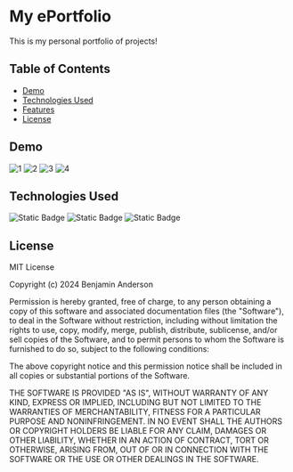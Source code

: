 # My ePortfolio

This is my personal portfolio of projects!

## Table of Contents

- [Demo](#demo)
- [Technologies Used](#technologies-used)
- [Features](#features)
- [License](#license)

## Demo
![1](https://github.com/Selvawen/ePortfolio-2023/assets/111338548/96e87dcf-8210-4494-9025-4687763bbe83)
![2](https://github.com/Selvawen/ePortfolio-2023/assets/111338548/4c727695-50c2-4e8c-8b4e-a0ed19b9e81f)
![3](https://github.com/Selvawen/ePortfolio-2023/assets/111338548/db1bf8c2-71da-4fbb-9fe9-a86249cebc23)
![4](https://github.com/Selvawen/ePortfolio-2023/assets/111338548/425c436c-aa24-477d-897d-7ad6afcfb6da)


## Technologies Used
![Static Badge](https://img.shields.io/badge/JavaScript-Yellow?logo=JavaScript&logoColor=Blue)
![Static Badge](https://img.shields.io/badge/HTML-Blue?logo=HTML&logoColor=Blue&color=Blue)
![Static Badge](https://img.shields.io/badge/CSS-Blue?logo=CSS&logoColor=Blue)



## License

MIT License

Copyright (c) 2024 Benjamin Anderson

Permission is hereby granted, free of charge, to any person obtaining a copy
of this software and associated documentation files (the "Software"), to deal
in the Software without restriction, including without limitation the rights
to use, copy, modify, merge, publish, distribute, sublicense, and/or sell
copies of the Software, and to permit persons to whom the Software is
furnished to do so, subject to the following conditions:

The above copyright notice and this permission notice shall be included in all
copies or substantial portions of the Software.

THE SOFTWARE IS PROVIDED "AS IS", WITHOUT WARRANTY OF ANY KIND, EXPRESS OR
IMPLIED, INCLUDING BUT NOT LIMITED TO THE WARRANTIES OF MERCHANTABILITY,
FITNESS FOR A PARTICULAR PURPOSE AND NONINFRINGEMENT. IN NO EVENT SHALL THE
AUTHORS OR COPYRIGHT HOLDERS BE LIABLE FOR ANY CLAIM, DAMAGES OR OTHER
LIABILITY, WHETHER IN AN ACTION OF CONTRACT, TORT OR OTHERWISE, ARISING FROM,
OUT OF OR IN CONNECTION WITH THE SOFTWARE OR THE USE OR OTHER DEALINGS IN THE
SOFTWARE.